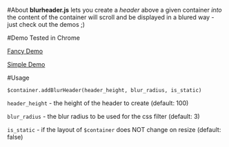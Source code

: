 #About
**blurheader.js** lets you create a *header* above a given container *into* the content of the container will scroll and be displayed in a blured way - just check out the demos ;)

#Demo
Tested in Chrome

[Fancy Demo](http://htmlpreview.github.io/?https://github.com/moritzmhmk/blurheader.js/blob/master/demo.html)

[Simple Demo](http://htmlpreview.github.io/?https://github.com/moritzmhmk/blurheader.js/blob/master/simpledemo.html)

#Usage

	$container.addBlurHeader(header_height, blur_radius, is_static)

`header_height` - the height of the header to create (default: 100)

`blur_radius` - the blur radius to be used for the css filter (default: 3)

`is_static` - if the layout of `$container` does NOT change on resize (default: false)